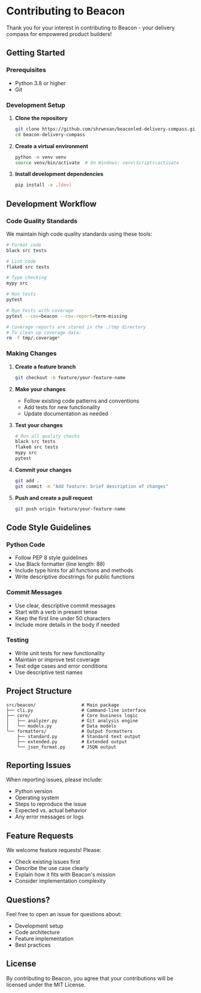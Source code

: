 # Contributing to Beacon

Thank you for your interest in contributing to Beacon - your delivery compass for empowered product builders!

## Getting Started

### Prerequisites
- Python 3.8 or higher
- Git

### Development Setup

1. **Clone the repository**
   ```bash
   git clone https://github.com/shrwnsan/beaconled-delivery-compass.git
   cd beacon-delivery-compass
   ```

2. **Create a virtual environment**
   ```bash
   python -m venv venv
   source venv/bin/activate  # On Windows: venv\Scripts\activate
   ```

3. **Install development dependencies**
   ```bash
   pip install -e .[dev]
   ```

## Development Workflow

### Code Quality Standards
We maintain high code quality standards using these tools:

```bash
# Format code
black src tests

# Lint code
flake8 src tests

# Type checking
mypy src

# Run tests
pytest

# Run tests with coverage
pytest --cov=beacon --cov-report=term-missing

# Coverage reports are stored in the ./tmp directory
# To clean up coverage data:
rm -f tmp/.coverage*
```

### Making Changes

1. **Create a feature branch**
   ```bash
   git checkout -b feature/your-feature-name
   ```

2. **Make your changes**
   - Follow existing code patterns and conventions
   - Add tests for new functionality
   - Update documentation as needed

3. **Test your changes**
   ```bash
   # Run all quality checks
   black src tests
   flake8 src tests
   mypy src
   pytest
   ```

4. **Commit your changes**
   ```bash
   git add .
   git commit -m "Add feature: brief description of changes"
   ```

5. **Push and create a pull request**
   ```bash
   git push origin feature/your-feature-name
   ```

## Code Style Guidelines

### Python Code
- Follow PEP 8 style guidelines
- Use Black formatter (line length: 88)
- Include type hints for all functions and methods
- Write descriptive docstrings for public functions

### Commit Messages
- Use clear, descriptive commit messages
- Start with a verb in present tense
- Keep the first line under 50 characters
- Include more details in the body if needed

### Testing
- Write unit tests for new functionality
- Maintain or improve test coverage
- Test edge cases and error conditions
- Use descriptive test names

## Project Structure

```
src/beacon/                 # Main package
├── cli.py                  # Command-line interface
├── core/                   # Core business logic
│   ├── analyzer.py         # Git analysis engine
│   └── models.py           # Data models
└── formatters/             # Output formatters
    ├── standard.py         # Standard text output
    ├── extended.py         # Extended output
    └── json_format.py      # JSON output
```

## Reporting Issues

When reporting issues, please include:
- Python version
- Operating system
- Steps to reproduce the issue
- Expected vs. actual behavior
- Any error messages or logs

## Feature Requests

We welcome feature requests! Please:
- Check existing issues first
- Describe the use case clearly
- Explain how it fits with Beacon's mission
- Consider implementation complexity

## Questions?

Feel free to open an issue for questions about:
- Development setup
- Code architecture
- Feature implementation
- Best practices

## License

By contributing to Beacon, you agree that your contributions will be licensed under the MIT License.